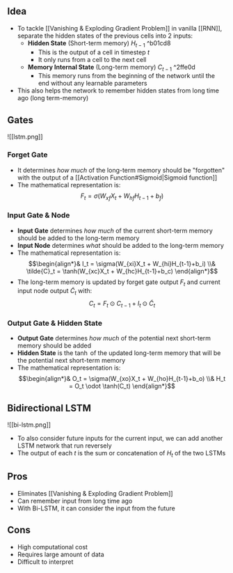 ## Idea
- To tackle [[Vanishing & Exploding Gradient Problem]] in vanilla [[RNN]], separate the hidden states of the previous cells into 2 inputs:
	- **Hidden State** (Short-term memory) $H_{t-1}$ ^b01cd8
		- This is the output of a cell in timestep $t$
		- It only runs from a cell to the next cell
	- **Memory Internal State** (Long-term memory) $C_{t-1}$ ^2ffe0d
		- This memory runs from the beginning of the network until the end without any learnable parameters
- This also helps the network to remember hidden states from long time ago (long term-memory)
## Gates
![[lstm.png]]
### Forget Gate
- It determines *how much* of the long-term memory should be "forgotten" with the output of a [[Activation Function#Sigmoid|Sigmoid function]]
- The mathematical representation is: $$F_t = \sigma(W_{xf}X_t + W_{hf}H_{t-1} + b_f)$$
### Input Gate & Node
- **Input Gate** determines *how much* of the current short-term memory should be added to the long-term memory
- **Input Node** determines *what* should be added to the long-term memory
- The mathematical representation is: $$\begin{align*}& I_t = \sigma(W_{xi}X_t + W_{hi}H_{t-1}+b_i) \\& \tilde{C}_t = \tanh(W_{xc}X_t + W_{hc}H_{t-1}+b_c) \end{align*}$$
- The long-term memory is updated by forget gate output $F_t$ and current input node output $\tilde{C}_t$ with: $$C_t = F_t \odot C_{t-1} + I_t \odot \tilde{C}_t$$
### Output Gate & Hidden State
- **Output Gate** determines *how much* of the potential next short-term memory should be added
- **Hidden State** is the $\tanh$ of the updated long-term memory that will be the potential next short-term memory
- The mathematical representation is: $$\begin{align*}& O_t = \sigma(W_{xo}X_t + W_{ho}H_{t-1}+b_o) \\& H_t = O_t \odot \tanh(C_t) \end{align*}$$
## Bidirectional LSTM
![[bi-lstm.png]]
- To also consider future inputs for the current input, we can add another LSTM network that run reversely
- The output of each $t$ is the sum or concatenation of $H_t$ of the two LSTMs
## Pros
- Eliminates [[Vanishing & Exploding Gradient Problem]]
- Can remember input from long time ago
- With Bi-LSTM, it can consider the input from the future
## Cons
- High computational cost
- Requires large amount of data
- Difficult to interpret